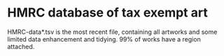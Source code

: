HMRC database of tax exempt art
============

HMRC-data*.tsv is the most recent file, containing all artworks and some limited data enhancement and tidying. 99% of works have a region attached.
